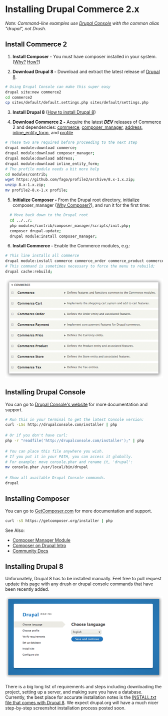 # Installing Drupal Commerce 2.x

_Note: Command-line examples use [Drupal Console](#installing-drupal-console) with the common alias "drupal", not Drush._

## Install Commerce 2

1. **Install Composer -** You must have composer installed in your system. ([Why?](https://bojanz.wordpress.com/2015/09/18/d8-composer-definitive-intro/) [How?](#installing-composer))

2. **Download Drupal 8 -** Download and extract the latest release of [Drupal 8](https://drupal.org/project/drupal).

 ```sh
 # Using Drupal Console can make this super easy
 drupal site:new commerce2
 cd commerce2
 cp sites/default/default.settings.php sites/default/settings.php
 ```

3. **Install Drupal 8** ([How to install Drupal 8](#installing-drupal-8))

4. **Download Commerce 2 -** Acquire the latest _**DEV**_ releases of Commerce 2 and dependencies: [commerce](https://drupal.org/project/commerce), [composer_manager](https://drupal.org/project/composer_manager), [address](https://drupal.org/project/address), [inline_entity_form](https://drupal.org/project/address), and [profile](https://github.com/fago/profile2)

 ```sh
 # These two are required before proceeding to the next step
 drupal module:download commerce;
 drupal module:download composer_manager;
 drupal module:download address;
 drupal module:download inline_entity_form;
 # The profile module needs a bit more help
 cd modules/contrib;
 wget https://github.com/fago/profile2/archive/8.x-1.x.zip;
 unzip 8.x-1.x.zip;
 mv profile2-8.x-1.x profile;
 ```

5. **Initialize Composer -** From the Drupal root directory, initialize composer_manager ([Why Composer?](https://bojanz.wordpress.com/2015/09/18/d8-composer-definitive-intro/)), and run it for the first time:

 ```sh
   # Move back down to the Drupal root
   cd ../../;
   php modules/contrib/composer_manager/scripts/init.php;
   composer drupal-update;
   drupal module:install composer_manager;
 ```

6. **Install Commerce -** Enable the Commerce modules, e.g.:

 ```sh
 # This line installs all commerce
 drupal module:install commerce commerce_order commerce_product commerce_tax commerce_cart commerce_payment profile;
 # This command is sometimes necessary to force the menu to rebuild;
 drupal cache:rebuild;
 ```
![Install Commerce 2 Screenshot](images/install-commerce2.png)

## Installing Drupal Console

You can go to [Drupal Console's website](http://drupalconsole.com/) for more documentation and support.

```sh
# Run this in your terminal to get the latest Console version:
curl -LSs http://drupalconsole.com/installer | php

# Or if you don't have curl:
php -r "readfile('http://drupalconsole.com/installer');" | php

# You can place this file anywhere you wish.
# If you put it in your PATH, you can access it globally.
# For example: move console.phar and rename it, 'drupal':
mv console.phar /usr/local/bin/drupal

# Show all available Drupal Console commands.
drupal
```

## Installing Composer

You can go to [GetComposer.com](https://getcomposer.org/doc/00-intro.md) for more documentation and support.

```sh
curl -sS https://getcomposer.org/installer | php
```

See Also:
* [Composer Manager Module](https://drupal.org/project/composer_manager)
* [Composer on Drupal Intro](https://bojanz.wordpress.com/2015/09/18/d8-composer-definitive-intro/)
* [Community Docs](https://www.drupal.org/node/2405811)

## Installing Drupal 8

Unforunately, Drupal 8 has to be installed manually. Feel free to pull request update this page with any drush or drupal console commands that have been recently added.

![Install Drupal 8 Screenshot](images/install-drupal8.png)

There is a big long list of requirements and steps including downloading the project, setting up a server, and making sure you have a database. Currently, the best place for accurate installation notes is the [INSTALL.txt file that comes with Drupal 8](https://api.drupal.org/api/drupal/core!INSTALL.txt/8). We expect drupal.org will have a much nicer step-by-step screenshot installation process posted soon.